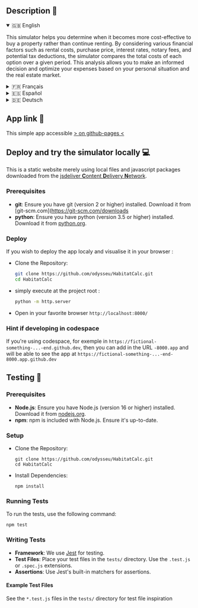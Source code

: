 ## Description 🤔

<details open>
  <summary>🇬🇧 English</summary>
  
  This simulator helps you determine when it becomes more cost-effective to buy a property rather than continue renting. By considering various financial factors such as rental costs, purchase price, interest rates, notary fees, and potential tax deductions, the simulator compares the total costs of each option over a given period. This analysis allows you to make an informed decision and optimize your expenses based on your personal situation and the real estate market.

</details>

<details>
  <summary>🇫‍🇷 Français</summary>
  
  Ce simulateur vous aide à déterminer à quel moment il devient plus avantageux d'acheter un logement plutôt que de continuer à le louer. En prenant en compte divers facteurs financiers tels que le coût de la location, le prix d'achat, les taux d'intérêt, les frais de notaire, et les éventuelles déductions fiscales, le simulateur compare les coûts totaux de chaque option sur une période donnée. Grâce à cette analyse, vous pouvez faire un choix éclairé et optimiser vos dépenses en fonction de votre situation personnelle et du marché immobilier.

</details>

<details>
  <summary>🇪🇸 Español</summary>
  
  Este simulador le ayuda a determinar cuándo es más ventajoso comprar una propiedad en lugar de continuar alquilándola. Al considerar diversos factores financieros como los costos de alquiler, el precio de compra, las tasas de interés, los gastos notariales y las posibles deducciones fiscales, el simulador compara los costos totales de cada opción durante un período determinado. Gracias a este análisis, puede tomar una decisión informada y optimizar sus gastos según su situación personal y el mercado inmobiliario.

</details>

<details>
  <summary>🇩🇪 Deutsch</summary>
  
  Dieser Simulator hilft Ihnen festzustellen, wann es vorteilhafter ist, eine Immobilie zu kaufen, anstatt weiterhin zu mieten. Unter Berücksichtigung verschiedener finanzieller Faktoren wie Mietkosten, Kaufpreis, Zinssätze, Notargebühren und mögliche Steuerabzüge vergleicht der Simulator die Gesamtkosten jeder Option über einen bestimmten Zeitraum. Mit dieser Analyse können Sie eine fundierte Entscheidung treffen und Ihre Ausgaben basierend auf Ihrer persönlichen Situation und dem Immobilienmarkt optimieren.

</details>

## App link 🚀

This simple app accessible [> on github-pages <](https://odysseu.github.io/HabitatCalc/)

## Deploy and try the simulator locally 💻

This is a static website merely using local files and javascript packages downloaded from the [jsdeliver **C**ontent **D**elivery **N**etwork](https://cdn.jsdelivr.net).


### Prerequisites

- **git**: Ensure you have git (version 2 or higher) installed. Download it from [git-scm.com](https://git-scm.com/downloads
- **python**: Ensure you have python (version 3.5 or higher) installed. Download it from [python.org](https://www.python.org/downloads/).

### Deploy

If you wish to deploy the app localy and visualise it in your browser :

- Clone the Repository:

  ```sh
  git clone https://github.com/odysseu/HabitatCalc.git
  cd HabitatCalc
  ```

- simply execute at the project root :

  ```sh
  python -m http.server
  ```
- Open in your favorite browser `http://localhost:8000/`

### Hint if developing in codespace

If you're using codespace, for exemple in `https://fictional-something-...-end.github.dev`, then you can add in the URL `-8000.app` and will be able to see the app at `https://fictional-something-...-end-8000.app.github.dev`

## Testing 🧪

### Prerequisites

- **Node.js**: Ensure you have Node.js (version 16 or higher) installed. Download it from [nodejs.org](https://nodejs.org).
- **npm**: npm is included with Node.js. Ensure it's up-to-date.

### Setup

- Clone the Repository:

  ```
  git clone https://github.com/odysseu/HabitatCalc.git
  cd HabitatCalc
  ```

- Install Dependencies:

  ```
  npm install
  ```

### Running Tests

To run the tests, use the following command:

```
npm test
```

### Writing Tests

- **Framework**: We use [Jest](https://jestjs.io) for testing.
- **Test Files**: Place your test files in the `tests/` directory. Use the `.test.js` or `.spec.js` extensions.
- **Assertions**: Use Jest's built-in matchers for assertions.

#### Example Test Files

See the `*.test.js` files in the `tests/` directory for test file inspiration

